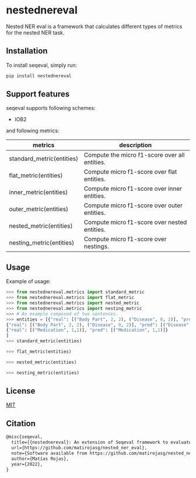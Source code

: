 # nestednereval
Nested NER eval is a framework that calculates different types of metrics for the nested NER task.

## Installation

To install seqeval, simply run:

```bash
pip install nestednereval
```

## Support features

seqeval supports following schemes:

- IOB2

and following metrics:

| metrics  | description  |
|---|---|
| standard_metric(entities)  | Compute the micro f1-score over all entities.  |
| flat_metric(entities)  | Compute micro f1-score over flat entities.  |
| inner_metric(entities)  | Compute micro f1-score over inner entities.  |
| outer_metric(entities)  | Compute micro f1-score over outer entities.  |
| nested_metric(entities)  | Compute micro f1-score over nested entities.  |
| nesting_metric(entities)  | Compute micro f1-score over nestings.  |

## Usage

Example of usage:

```python
>>> from nestednereval.metrics import standard_metric
>>> from nestednereval.metrics import flat_metric
>>> from nestednereval.metrics import nested_metric
>>> from nestednereval.metrics import nesting_metric
>>> # An example composed of two sentences.
>>> entities = [{"real": [("Body Part", 2, 2), ("Disease", 0, 2)], "pred": [("Body Part", 2, 2), ("Disease", 0, 2)]},
{"real": [("Body Part", 2, 2), ("Disease", 0, 2)], "pred": [("Disease", 0, 2)]},
{"real": [("Medication", 1,1)], "pred": [("Medication", 1,1)]}
]
>>> standard_metric(entities)

>>> flat_metric(entities)

>>> nested_metric(entities)

>>> nesting_metric(entities)

```

## License

[MIT](hhttps://github.com/matirojasg/nested_ner_eval/blob/main/LICENSE)

## Citation

```tex
@misc{seqeval,
  title={{nestednereval}: An extension of Seqeval framework to evaluate task-specific evaluation metrics for nested NER.},
  url={https://github.com/matirojasg/nested_ner_eval},
  note={Software available from https://github.com/matirojasg/nested_ner_eval},
  author={Matías Rojas},
  year={2022},
}
```